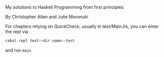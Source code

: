 My solutions to Haskell Programming from first principles 

By Christopher Allen and Julie Moronuki

For chapters relying on QuickCheck, usually in test/Main.hs, you can enter the repl via

```sh
cabal repl test:<dir name>-test
```

and run `main`
